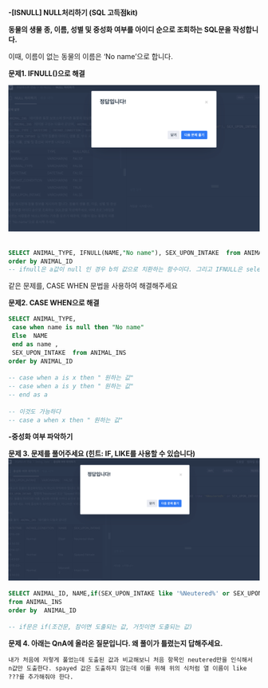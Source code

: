 **-[ISNULL] NULL처리하기 (SQL 고득점kit)**

[](https://school.programmers.co.kr/learn/courses/30/lessons/59410)

**동물의 생물 종, 이름, 성별 및 중성화 여부를 아이디 순으로 조회하는 SQL문을 작성합니다.**

이때, 이름이 없는 동물의 이름은 ‘No name’으로 합니다.

**문제1. IFNULL()으로 해결**

![스크린샷](./스크린샷/7주차%20문제1.png)

```sql

SELECT ANIMAL_TYPE, IFNULL(NAME,"No name"), SEX_UPON_INTAKE  from ANIMAL_INS
order by ANIMAL_ID
-- ifnull은 a값이 null 인 경우 b의 값으로 치환하는 함수이다. 그리고 IFNULL은 select 문에서 작성한다. 
```

같은 문제를, CASE WHEN 문법을 사용하여 해결해주세요

**문제2. CASE WHEN으로 해결**

```sql
SELECT ANIMAL_TYPE, 
 case when name is null then "No name"
 Else  NAME
 end as name , 
 SEX_UPON_INTAKE  from ANIMAL_INS
order by ANIMAL_ID

-- case when a is x then " 원하는 값"
-- case when a is y then " 원하는 값"
-- end as a 

-- 이것도 가능하다 
-- case a when x then " 원하는 값"

```

**-중성화 여부 파악하기**

[](https://school.programmers.co.kr/learn/courses/30/lessons/59409#qna)

**문제 3. 문제를 풀어주세요 (힌트: IF, LIKE를 사용할 수 있습니다)**
![스크린샷](./스크린샷/7주차%20문제2.png)

```sql
SELECT ANIMAL_ID, NAME,if(SEX_UPON_INTAKE like '%Neutered%' or SEX_UPON_INTAKE like '%Spayed%', "O","X") as 중성화
from ANIMAL_INS
order by  ANIMAL_ID

-- if문은 if(조건문, 참이면 도출되는 값, 거짓이면 도출되는 값)
```

**문제 4. 아래는 QnA에 올라온 질문입니다. 왜 풀이가 틀렸는지 답해주세요.**

```
내가 처음에 저렇게 풀었는데 도출된 값과 비교해보니 처음 항목인 neutered만을 인식해서 n값만 도출한다. spayed 값은 도출하지 않는데 이를 위해 위의 식처럼 열 이름이 like ???를 추가해줘야 한다. 

```



